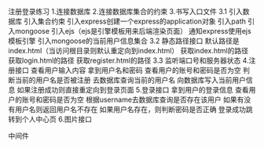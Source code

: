 注册登录练习
1.连接数据库
2.连接数据库集合的约束
3.书写入口文件
    3.1 引入数据库 引入集合约束 引入express创建一个express的application对象
    引入path 引入mongoose 引入ejs（ejs是引擎模板用来后端渲染页面） 通知express使用ejs模板引擎 引入mongoose的当前用户信息集合
    3.2 静态路径接口 
       默认路径是index.html（当访问根目录则默认重定向到index.html） 
       获取index.html的路径
       获取login.html的路径
       获取register.html的路径
    3.3 监听端口号和服务器状态
4.注册接口
   查看用户输入内容 拿到用户名和密码
   查看用户的账号和密码是否为空
   判断当前的用户名是否被注册 去数据库查询当前的用户名
   向数据库写入当前用户信息
   如果注册成功则直接重定向到登录页面
5.登录接口
   拿到用户的登录信息
   查看用户的账号和密码是否为空
   根据username去数据库查询是否存在该用户 如果有没有用户名则返回用户名不存在
   如果用户名存在，则判断密码是否正确
   登录成功跳转到个人中心页
6.图片接口

中间件

